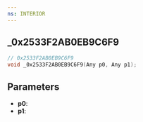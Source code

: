 ```yaml
---
ns: INTERIOR
---
```

## _0x2533F2AB0EB9C6F9

```c
// 0x2533F2AB0EB9C6F9
void _0x2533F2AB0EB9C6F9(Any p0, Any p1);
```

## Parameters
* **p0**:
* **p1**:
